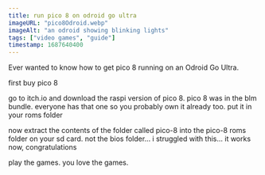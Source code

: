 ```yaml
---
title: run pico 8 on odroid go ultra
imageURL: "pico8Odroid.webp"
imageAlt: "an odroid showing blinking lights"
tags: ["video games", "guide"]
timestamp: 1687640400
---
```


Ever wanted to know how to get pico 8 running on an Odroid Go Ultra.
<!--more-->

first buy pico 8

go to itch.io and download the raspi version of pico 8. pico 8 was in the blm bundle. everyone has that one so you probably own it already too.
put it in your roms folder

now extract the contents of the folder called pico-8 into the pico-8 roms folder on your sd card. not the bios folder... i struggled with this...
it works now, congratulations

play the games. you love the games.
